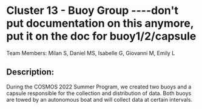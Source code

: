 # Cluster 13 - Buoy Group ----don't put documentation on this anymore, put it on the doc for buoy1/2/capsule
Team Members: Milan S, Daniel MS, Isabelle G, Giovanni M, Emily L

## Description:
During the COSMOS 2022 Summer Program, we created two buoys and a capsule responsible for the collection and distribution of data. Both buoys are towed by an autonomous boat and will collect data at certain intervals. 
